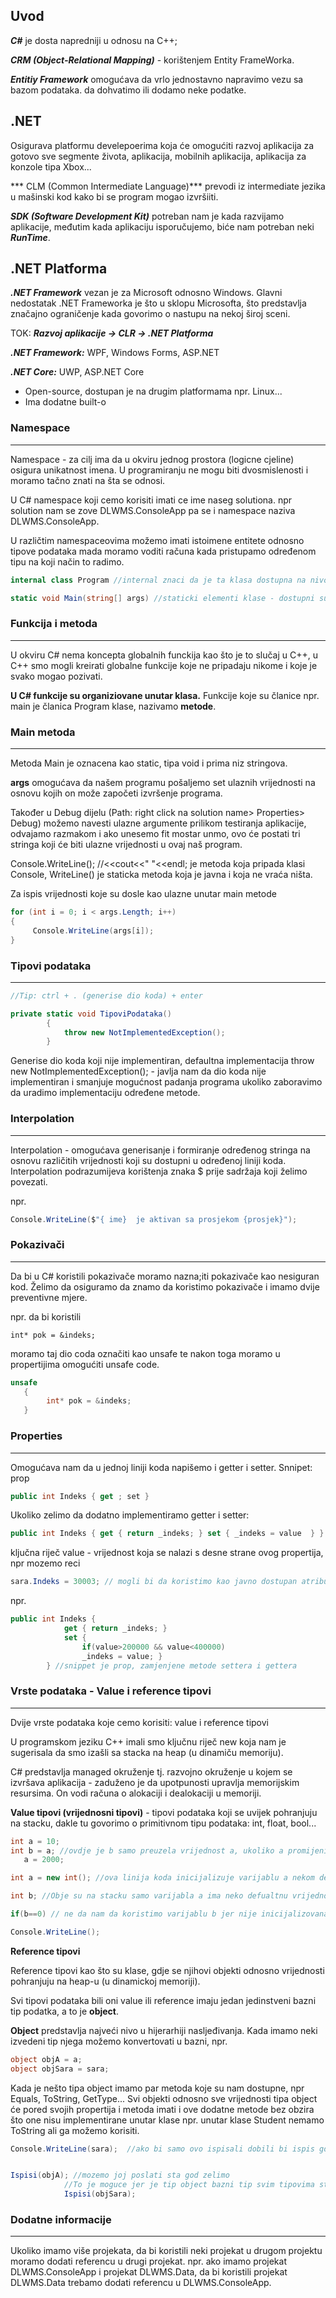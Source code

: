 ## Uvod

***C#*** je dosta napredniji u odnosu na C++;

***CRM (Object-Relational Mapping)*** - korištenjem Entity FrameWorka. 

***Entitiy Framework*** omogućava da vrlo jednostavno napravimo vezu sa bazom podataka. da dohvatimo ili dodamo neke podatke. 



## .NET

Osigurava platformu develepoerima koja će omogućiti razvoj aplikacija za gotovo sve segmente života, aplikacija, mobilnih aplikacija, aplikacija za konzole tipa Xbox...

*** CLM (Common Intermediate Language)***  prevodi iz intermediate jezika u mašinski kod kako bi se program mogao izvršiiti. 

***SDK (Software Development Kit)*** potreban nam je kada razvijamo aplikacije, međutim kada aplikaciju isporučujemo, biće nam potreban neki ***RunTime***. 

## .NET Platforma 

***.NET Framework*** vezan je za Microsoft odnosno Windows. Glavni nedostatak .NET Frameworka je što u sklopu Microsofta, što predstavlja značajno ograničenje kada govorimo o nastupu na nekoj široj sceni. 

TOK:  ***Razvoj aplikacije -> CLR -> .NET Platforma***

***.NET Framework:*** WPF, Windows Forms, ASP.NET

***.NET Core:*** UWP, ASP.NET Core

- Open-source, dostupan je na drugim platformama npr. Linux...
- Ima dodatne built-o



### **Namespace**

<hr> 

Namespace - za cilj ima da u okviru jednog prostora (logicne cjeline) osigura unikatnost imena. U programiranju ne mogu biti dvosmislenosti i moramo tačno znati na šta se odnosi. 

U C# namespace koji cemo korisiti imati ce ime naseg solutiona. npr solution nam se zove DLWMS.ConsoleApp pa se i namespace naziva DLWMS.ConsoleApp.

U različtim namespaceovima možemo imati istoimene entitete odnosno tipove podataka mada moramo voditi računa kada pristupamo određenom tipu na koji način to radimo.

```c#
internal class Program //internal znaci da je ta klasa dostupna na nivou odredjenog namespace-a.

static void Main(string[] args) //staticki elementi klase - dostupni su na nivou klase, za pristup njima nam nije potreban objekat i pristupamo diretkno preko klase. 
```



### **Funkcija i metoda**

<hr>

U okviru C# nema koncepta globalnih funckija kao što je to slučaj u C++, u C++ smo mogli kreirati globalne funkcije koje ne pripadaju nikome i koje je svako mogao pozivati. 

**U C# funkcije su organiziovane unutar klasa.** Funkcije koje su članice npr. main je članica Program klase, nazivamo **metode**. 



### Main metoda

<hr> 

Metoda Main je oznacena kao static, tipa void i prima niz stringova. 

**args** omogućava da našem programu pošaljemo set ulaznih vrijednosti na osnovu kojih on može započeti izvršenje programa.

Također u Debug dijelu (Path: right click na solution name> Properties> Debug) možemo navesti ulazne argumente prilikom testiranja aplikacije, odvajamo razmakom i ako unesemo fit mostar unmo, ovo će postati tri stringa koji će biti ulazne vrijednosti u ovaj naš program.

Console.WriteLine(); //<<cout<<" "<<endl; je metoda koja pripada klasi Console, WriteLine() je staticka metoda koja je javna i koja ne vraća ništa. 

Za ispis vrijednosti koje su dosle kao ulazne unutar main metode

```c#
for (int i = 0; i < args.Length; i++)
{
     Console.WriteLine(args[i]); 
}
```



### Tipovi podataka

<hr>

```c#
//Tip: ctrl + . (generise dio koda) + enter

private static void TipoviPodataka()
        {
            throw new NotImplementedException();
        }
```


Generise dio koda koji nije implementiran, defaultna implementacija  throw new NotImplementedException();  - javlja nam da dio koda nije implementiran i smanjuje mogućnost padanja programa ukoliko zaboravimo da uradimo implementaciju određene metode. 



### Interpolation

<hr>

Interpolation - omogućava generisanje i formiranje određenog stringa na osnovu različitih vrijednosti koji su dostupni u određenoj liniji koda. Interpolation podrazumijeva korištenja znaka $ prije sadržaja koji želimo povezati. 

npr. 

```c#
Console.WriteLine($"{ ime}  je aktivan sa prosjekom {prosjek}");
```



### Pokazivači 

<hr>

Da bi u C# koristili pokazivače moramo nazna;iti pokazivače kao nesiguran kod. Želimo da osiguramo da znamo da koristimo pokazivače i imamo dvije preventivne mjere. 

npr. da bi koristili 

`int* pok = &indeks;`

moramo taj dio coda označiti kao unsafe te nakon toga moramo u propertijima omogućiti unsafe code. 

```c#
unsafe
   {
        int* pok = &indeks;
   }
```



### Properties

<hr> 

Omogućava nam da u jednoj liniji koda napišemo i getter i setter. Snnipet: prop

```c#
public int Indeks { get ; set }
```

Ukoliko zelimo da dodatno implementiramo getter i setter: 

```c#
public int Indeks { get { return _indeks; } set { _indeks = value  } } 
```

ključna riječ value - vrijednost koja se nalazi s desne strane ovog propertija, npr mozemo reci 

```c#
sara.Indeks = 30003; // mogli bi da koristimo kao javno dostupan atribut, a ne kao metodu. 
```

  npr. 

```c#
public int Indeks {
            get { return _indeks; } 
            set {
                if(value>200000 && value<400000)
                _indeks = value; }
        } //snippet je prop, zamjenjene metode settera i gettera
```

   

### Vrste podataka - Value i reference tipovi

<hr>

Dvije vrste podataka koje cemo korisiti: value i reference tipovi

U programskom jeziku C++ imali smo ključnu riječ new koja nam je sugerisala da smo izašli sa stacka na heap (u dinamiču memoriju). 

C# predstavlja managed okruženje tj. razvojno okruženje u kojem se izvršava aplikacija - zaduženo je da upotpunosti upravlja memorijskim resursima. On vodi računa o alokaciji i dealokaciji u memoriji.

**Value tipovi (vrijednosni tipovi)** - tipovi podataka koji se uvijek pohranjuju na stacku, dakle tu govorimo o primitivnom tipu podataka: int, float, bool... 

```c#
int a = 10;
int b = a; //ovdje je b samo preuzela vrijednost a, ukoliko a promijenimo, b ce ostati nepromjenjeno
   a = 2000;

int a = new int(); //ova linija koda inicijalizuje varijablu a nekom defaultnom vrijednoscu

int b; //Obje su na stacku samo varijabla a ima neko defualtnu vrijednosti (a==0)Console.WriteLine();

if(b==0) // ne da nam da koristimo varijablu b jer nije inicijalizovana, stoga ne mozemo je porediti

Console.WriteLine();
```



**Reference tipovi**

Reference tipovi kao što su klase, gdje se njihovi objekti odnosno vrijednosti pohranjuju na heap-u (u dinamickoj memoriji). 



Svi tipovi podataka bili oni value ili reference imaju jedan jedinstveni bazni tip podatka, a to je **object**. 

**Object** predstavlja najveći nivo u hijerarhiji nasljeđivanja. Kada imamo neki izvedeni tip njega možemo konvertovati u bazni, npr. 

```c#
object objA = a;
object objSara = sara;
```

Kada je nešto tipa object imamo par metoda koje su nam dostupne, npr Equals, ToString, GetType... Svi objekti odnosno sve vrijednosti tipa object će pored svojih propertija i metoda imati i ove dodatne metode bez obzira što one nisu implementirane unutar klase npr. unutar klase Student nemamo ToString ali ga možemo korisiti. 



```c#
Console.WriteLine(sara);  //ako bi samo ovo ispisali dobili bi ispis gdje se nazali objekat sara, odnosno putanju  (DLWMS.Data.Student),//Ovo je bazna ToString metoda, ukoliko ne zelimo da se to desava i zelimo da ispisemo propertije objekta, moramo napraviti override u klasi Student


Ispisi(objA); //mozemo joj poslati sta god zelimo
            //To je moguce jer je tip object bazni tip svim tipovima sto znaci da ih u svakom momentu mozemo pretvoriti u taj tip i vratiti 
            Ispisi(objSara); 
```



### Dodatne informacije

<hr> 

Ukoliko imamo više projekata, da bi koristili neki projekat u drugom projektu moramo dodati referencu u drugi projekat. npr. ako imamo projekat DLWMS.ConsoleApp i projekat DLWMS.Data, da bi koristili projekat DLWMS.Data trebamo dodati referencu u DLWMS.ConsoleApp.
